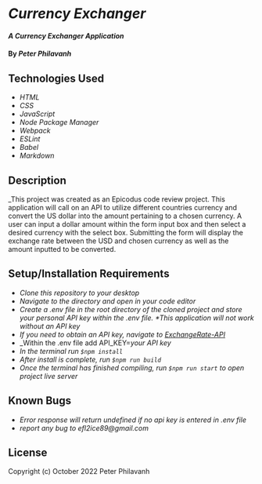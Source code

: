 # _Currency Exchanger_

#### _A Currency Exchanger Application_

#### By _**Peter Philavanh**_

## Technologies Used

* _HTML_
* _CSS_
* _JavaScript_
* _Node Package Manager_
* _Webpack_
* _ESLint_
* _Babel_
* _Markdown_

## Description
_This project was created as an Epicodus code review project. This application will call on an API to utilize different countries currency and convert the US dollar into the amount pertaining to a chosen currency. A user can input a dollar amount within the form input box and then select a desired currency with the select box. Submitting the form will display the exchange rate between the USD and chosen currency as well as the amount inputted to be converted.

## Setup/Installation Requirements

* _Clone this repository to your desktop_
* _Navigate to the directory and open in your code editor_
* _Create a .env file in the root directory of the cloned project and store your personal API key within the .env file. *This application will not work without an API key_
* _If you need to obtain an API key, navigate to [ExchangeRate-API](https://www.exchangerate-api.com/)_
* _Within the .env file add API_KEY=_your API key_
* _In the terminal run `$npm install`_
* _After install is complete, run `$npm run build`_
* _Once the terminal has finished compiling, run `$npm run start` to open project live server_

## Known Bugs

* _Error response will return undefined if no api key is entered in .env file_
* _report any bug to efl2ice89@gmail.com_

## License
Copyright (c) October 2022 Peter Philavanh